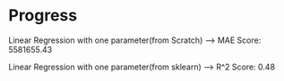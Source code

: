 # Progress

Linear Regression with one parameter(from Scratch) --> MAE Score: 5581655.43


Linear Regression with one parameter(from sklearn) --> R^2 Score: 0.48

